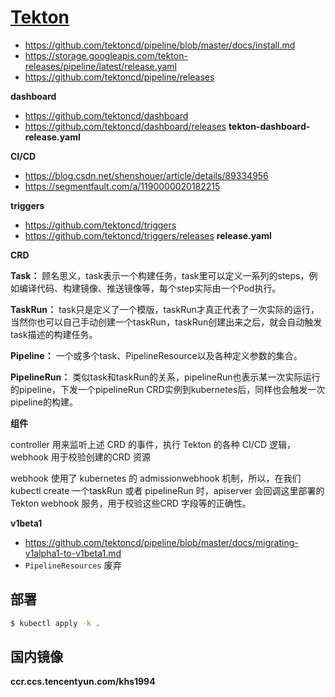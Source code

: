# [Tekton](https://github.com/tektoncd/pipeline)

* https://github.com/tektoncd/pipeline/blob/master/docs/install.md
* https://storage.googleapis.com/tekton-releases/pipeline/latest/release.yaml
* https://github.com/tektoncd/pipeline/releases

**dashboard**

* https://github.com/tektoncd/dashboard
* https://github.com/tektoncd/dashboard/releases **tekton-dashboard-release.yaml**

**CI/CD**

* https://blog.csdn.net/shenshouer/article/details/89334956
* https://segmentfault.com/a/1190000020182215

**triggers**

* https://github.com/tektoncd/triggers
* https://github.com/tektoncd/triggers/releases **release.yaml**

**CRD**

**Task：** 顾名思义，task表示一个构建任务，task里可以定义一系列的steps，例如编译代码、构建镜像、推送镜像等，每个step实际由一个Pod执行。

**TaskRun：** task只是定义了一个模版，taskRun才真正代表了一次实际的运行，当然你也可以自己手动创建一个taskRun，taskRun创建出来之后，就会自动触发task描述的构建任务。

**Pipeline：** 一个或多个task、PipelineResource以及各种定义参数的集合。

**PipelineRun：** 类似task和taskRun的关系，pipelineRun也表示某一次实际运行的pipeline，下发一个pipelineRun CRD实例到kubernetes后，同样也会触发一次pipeline的构建。

**组件**

controller 用来监听上述 CRD 的事件，执行 Tekton 的各种 CI/CD 逻辑，webhook 用于校验创建的CRD 资源

webhook 使用了 kubernetes 的 admissionwebhook 机制，所以，在我们 kubectl create 一个taskRun 或者 pipelineRun 时，apiserver 会回调这里部署的 Tekton webhook 服务，用于校验这些CRD 字段等的正确性。

**v1beta1**

* https://github.com/tektoncd/pipeline/blob/master/docs/migrating-v1alpha1-to-v1beta1.md
* `PipelineResources` 废弃

## 部署

```bash
$ kubectl apply -k .
```

## 国内镜像

**ccr.ccs.tencentyun.com/khs1994**
